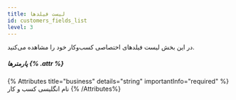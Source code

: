 ```yaml
---
title: لیست فیلدها  
id: customers_fields_list
level: 3
---
```


در این بخش لیست فیلدهای اختصاصی کسب‌و‌کار خود را مشاهده می‌کنید.

##### پارمترها {% .attr %}

{% Attributes title="business" details="string" importantInfo="required" %}
نام انگلیسی کسب و کار
{% /Attributes%}


